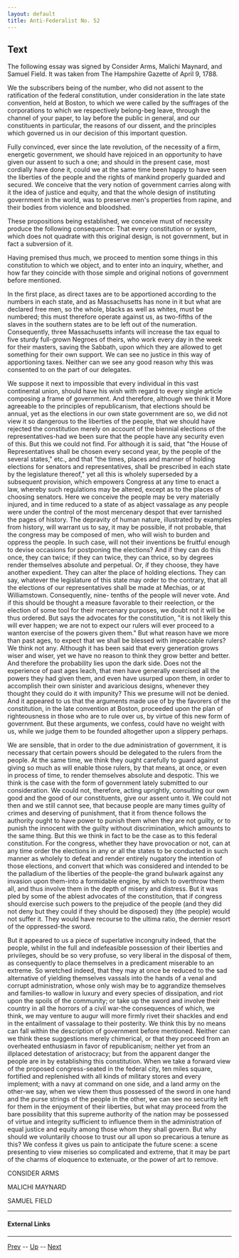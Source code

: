 ```yaml
---
layout: default
title: Anti-Federalist No. 52
---
```


## Text

The following essay was signed by Consider Arms, Malichi Maynard, and Samuel Field. It was taken from The Hampshire Gazette of April 9, 1788.

We the subscribers being of the number, who did not assent to the ratification of the federal constitution, under consideration in the late state convention, held at Boston, to which we were called by the suffrages of the corporations to which we respectively belong-beg leave, through the channel of your paper, to lay before the public in general, and our constituents in particular, the reasons of our dissent, and the principles which governed us in our decision of this important question.

Fully convinced, ever since the late revolution, of the necessity of a firm, energetic government, we should have rejoiced in an opportunity to have given our assent to such a one; and should in the present case, most cordially have done it, could we at the same time been happy to have seen the liberties of the people and the rights of mankind properly guarded and secured. We conceive that the very notion of government carries along with it the idea of justice and equity, and that the whole design of instituting government in the world, was to preserve men's properties from rapine, and their bodies from violence and bloodshed.

These propositions being established, we conceive must of necessity produce the following consequence: That every constitution or system, which does not quadrate with this original design, is not government, but in fact a subversion of it.

Having premised thus much, we proceed to mention some things in this constitution to which we object, and to enter into an inquiry, whether, and how far they coincide with those simple and original notions of government before mentioned.

In the first place, as direct taxes are to be apportioned according to the numbers in each state, and as Massachusetts has none in it but what are declared free men, so the whole, blacks as well as whites, must be numbered; this must therefore operate against us, as two-fifths of the slaves in the southern states are to be left out of the numeration. Consequently, three Massachusetts infants will increase the tax equal to five sturdy full-grown Negroes of theirs, who work every day in the week for their masters, saving the Sabbath, upon which they are allowed to get something for their own support. We can see no justice in this way of apportioning taxes. Neither can we see any good reason why this was consented to on the part of our delegates.

We suppose it next to impossible that every individual in this vast continental union, should have his wish with regard to every single article composing a frame of government. And therefore, although we think it More agreeable to the principles of republicanism, that elections should be annual, yet as the elections in our own state government are so, we did not view it so dangerous to the liberties of the people, that we should have rejected the constitution merely on account of the biennial elections of the representatives-had we been sure that the people have any security even of this. But this we could not find. For although it is said, that "the House of Representatives shall be chosen every second year, by the people of the several states," etc., and that "the times, places and manner of holding elections for senators and representatives, shall be prescribed in each state by the legislature thereof," yet all this is wholely superseded by a subsequent provision, which empowers Congress at any time to enact a law, whereby such regulations may be altered, except as to the places of choosing senators. Here we conceive the people may be very materially injured, and in time reduced to a state of as abject vassalage as any people were under the control of the most mercenary despot that ever tarnished the pages of history. The depravity of human nature, illustrated by examples from history, will warrant us to say, it may be possible, if not probable, that the congress may be composed of men, who will wish to burden and oppress the people. In such case, will not their inventions be fruitful enough to devise occasions for postponing the elections? And if they can do this once, they can twice; if they can twice, they can thrice, so by degrees render themselves absolute and perpetual. Or, if they choose, they have another expedient. They can alter the place of holding elections. They can say, whatever the legislature of this state may order to the contrary, that all the elections of our representatives shall be made at Mechias, or at Williamstown. Consequently, nine- tenths of the people will never vote. And if this should be thought a measure favorable to their reelection, or the election of some tool for their mercenary purposes, we doubt not it will be thus ordered. But says the advocates for the constitution, "it is not likely this will ever happen; we are not to expect our rulers will ever proceed to a wanton exercise of the powers given them." But what reason have we more than past ages, to expect that we shall be blessed with impeccable rulers? We think not any. Although it has been said that every generation grows wiser and wiser, yet we have no reason to think they grow better and better. And therefore the probability lies upon the dark side. Does not the experience of past ages leach, that men have generally exercised all the powers they had given them, and even have usurped upon them, in order to accomplish their own sinister and avaricious designs, whenever they thought they could do it with impunity? This we presume will not be denied. And it appeared to us that the arguments made use of by the favorers of the constitution, in the late convention at Boston, proceeded upon the plan of righteousness in those who are to rule over us, by virtue of this new form of government. But these arguments, we confess, could have no weight with us, while we judge them to be founded altogether upon a slippery perhaps.

We are sensible, that in order to the due administration of government, it is necessary that certain powers should be delegated to the rulers from the people. At the same time, we think they ought carefully to guard against giving so much as will enable those rulers, by that means, at once, or even in process of time, to render themselves absolute and despotic. This we think is the case with the form of government lately submitted to our consideration. We could not, therefore, acting uprightly, consulting our own good and the good of our constituents, give our assent unto it. We could not then and we still cannot see, that because people are many times guilty of crimes and deserving of punishment, that it from thence follows the authority ought to have power to punish them when they are not guilty, or to punish the innocent with the guilty without discrimination, which amounts to the same thing. But this we think in fact to be the case as to this federal constitution. For the congress, whether they have provocation or not, can at any time order the elections in any or all the states to be conducted in such manner as wholely to defeat and render entirely nugatory the intention of those elections, and convert that which was considered and intended to be the palladium of the liberties of the people-the grand bulwark against any invasion upon them-into a formidable engine, by which to overthrow them all, and thus involve them in the depth of misery and distress. But it was pled by some of the ablest advocates of the constitution, that if congress should exercise such powers to the prejudice of the people (and they did not deny but they could if they should be disposed) they (the people) would not suffer it. They would have recourse to the ultima ratio, the dernier resort of the oppressed-the sword.

But it appeared to us a piece of superlative incongruity indeed, that the people, whilst in the full and indefeasible possession of their liberties and privileges, should be so very profuse, so very liberal in the disposal of them, as consequently to place themselves in a predicament miserable to an extreme. So wretched indeed, that they may at once be reduced to the sad alternative of yielding themselves vassals into the hands of a venal and corrupt administration, whose only wish may be to aggrandize themselves and families-to wallow in luxury and every species of dissipation, and riot upon the spoils of the community; or take up the sword and involve their country in all the horrors of a civil war-the consequences of which, we think, we may venture to augur will more firmly rivet their shackles and end in the entailment of vassalage to their posterity. We think this by no means can fall within the description of government before mentioned. Neither can we think these suggestions merely chimerical, or that they proceed from an overheated enthusiasm in favor of republicanism; neither yet from an illplaced detestation of aristocracy; but from the apparent danger the people are in by establishing this constitution. When we take a forward view of the proposed congress-seated in the federal city, ten miles square, fortified and replenished with all kinds of military stores and every implement; with a navy at command on one side, and a land army on the other-we say, when we view them thus possessed of the sword in one hand and the purse strings of the people in the other, we can see no security left for them in the enjoyment of their liberties, but what may proceed from the bare possibility that this supreme authority of the nation may be possessed of virtue and integrity sufficient to influence them in the administration of equal justice and equity among those whom they shall govern. But why should we voluntarily choose to trust our all upon so precarious a tenure as this? We confess it gives us pain to anticipate the future scene: a scene presenting to view miseries so complicated and extreme, that it may be part of the charms of eloquence to extenuate, or the power of art to remove.

CONSIDER ARMS

MALICHI MAYNARD

SAMUEL FIELD

---
#### External Links

---

[Prev](51.md) -- [Up](README.md) -- [Next](53.md)